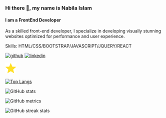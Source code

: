 ### Hi there 👋, my name is Nabila Islam
#### I am a FrontEnd  Developer
As a skilled front-end developer, I specialize in developing visually stunning websites optimized for performance and user experience. 

Skills: HTML/CSS/BOOTSTRAP/JAVASCRIPT/JQUERY/REACT




[<img src='https://cdn.jsdelivr.net/npm/simple-icons@3.0.1/icons/github.svg' alt='github' height='40'>](https://github.com/NAABILA)  [<img src='https://cdn.jsdelivr.net/npm/simple-icons@3.0.1/icons/linkedin.svg' alt='linkedin' height='40'>](https://www.linkedin.com/in/nabila-islam-185-codemanbd/) 

<a href='https://stars.github.com/'><img src='https://raw.githubusercontent.com/acervenky/animated-github-badges/master/assets/starbadge.gif' width='35' height='35'></a> 

[![Top Langs](https://github-readme-stats.vercel.app/api/top-langs/?username=NAABILA)](https://github.com/anuraghazra/github-readme-stats)

![GitHub stats](https://github-readme-stats.vercel.app/api?username=NAABILA&show_icons=true)  

![GitHub metrics](https://metrics.lecoq.io/NAABILA)  

![GitHub streak stats](https://streak-stats.demolab.com/?user=NAABILA)  


